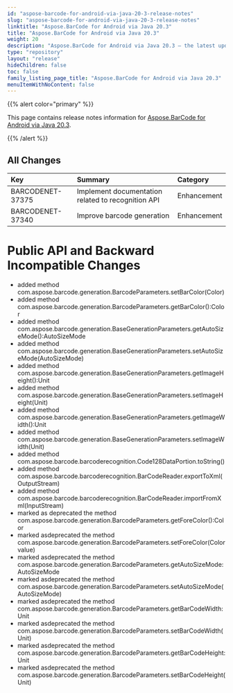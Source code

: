 ```yaml
---
id: "aspose-barcode-for-android-via-java-20-3-release-notes"
slug: "aspose-barcode-for-android-via-java-20-3-release-notes"
linktitle: "Aspose.BarCode for Android via Java 20.3"
title: "Aspose.BarCode for Android via Java 20.3"
weight: 20
description: "Aspose.BarCode for Android via Java 20.3 – the latest updates and fixes."
type: "repository"
layout: "release"
hideChildren: false
toc: false
family_listing_page_title: "Aspose.BarCode for Android via Java 20.3"
menuItemWithNoContent: false
---
```


{{% alert color="primary" %}} 

This page contains release notes information for [Aspose.BarCode for Android via Java 20.3](https://releases.aspose.com/barcode/androidjava/new-releases/aspose.barcode-for-android-via-java-20.3/).

{{% /alert %}} 
## **All Changes**

|**Key**|**Summary**|**Category**|
| :- | :- | :- |
|BARCODENET-37375|Implement documentation related to recognition API  |Enhancement|
|BARCODENET-37340|Improve barcode generation|Enhancement|
# **Public API and Backward Incompatible Changes**
- added method com.aspose.barcode.generation.BarcodeParameters.setBarColor(Color)
- added method com.aspose.barcode.generation.BarcodeParameters.getBarColor():Color
- added method com.aspose.barcode.generation.BaseGenerationParameters.getAutoSizeMode():AutoSizeMode
- added method com.aspose.barcode.generation.BaseGenerationParameters.setAutoSizeMode(AutoSizeMode)
- added method com.aspose.barcode.generation.BaseGenerationParameters.getImageHeight():Unit
- added method  com.aspose.barcode.generation.BaseGenerationParameters.setImageHeight(Unit)
- added method  com.aspose.barcode.generation.BaseGenerationParameters.getImageWidth():Unit
- added method  com.aspose.barcode.generation.BaseGenerationParameters.setImageWidth(Unit)
- added method com.aspose.barcode.barcoderecognition.Code128DataPortion.toString()
- added method com.aspose.barcode.barcoderecognition.BarCodeReader.exportToXml(OutputStream)
- added method com.aspose.barcode.barcoderecognition.BarCodeReader.importFromXml(InputStream)
- marked as deprecated the method com.aspose.barcode.generation.BarcodeParameters.getForeColor():Color
- marked asdeprecated the method com.aspose.barcode.generation.BarcodeParameters.setForeColor(Color value)
- marked asdeprecated the method com.aspose.barcode.generation.BarcodeParameters.getAutoSizeMode:AutoSizeMode
- marked asdeprecated the method com.aspose.barcode.generation.BarcodeParameters.setAutoSizeMode(AutoSizeMode)
- marked asdeprecated the method com.aspose.barcode.generation.BarcodeParameters.getBarCodeWidth:Unit
- marked asdeprecated the method com.aspose.barcode.generation.BarcodeParameters.setBarCodeWidth(Unit)
- marked asdeprecated the method com.aspose.barcode.generation.BarcodeParameters.getBarCodeHeight:Unit
- marked asdeprecated the method com.aspose.barcode.generation.BarcodeParameters.setBarCodeHeight(Unit)


